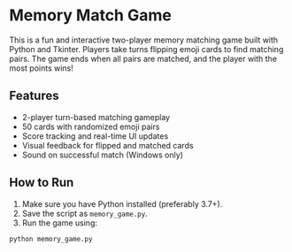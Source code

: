 # Memory Match Game

This is a fun and interactive two-player memory matching game built with Python and Tkinter. Players take turns flipping emoji cards to find matching pairs. The game ends when all pairs are matched, and the player with the most points wins!

## Features

- 2-player turn-based matching gameplay
- 50 cards with randomized emoji pairs
- Score tracking and real-time UI updates
- Visual feedback for flipped and matched cards
- Sound on successful match (Windows only)

## How to Run

1. Make sure you have Python installed (preferably 3.7+).
2. Save the script as `memory_game.py`.
3. Run the game using:

```bash
python memory_game.py

